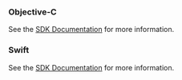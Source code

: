 ### Objective-C

See the [SDK Documentation](https://docs.testfairy.com/SDK/Network_Logging.html#ios-objc) for more information.

### Swift

See the [SDK Documentation](https://docs.testfairy.com/SDK/Network_Logging.html#ios-swift) for more information.
